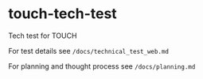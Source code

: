 # touch-tech-test

Tech test for TOUCH

For test details see `/docs/technical_test_web.md`

For planning and thought process see `/docs/planning.md`
